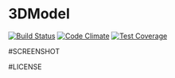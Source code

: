 # 3DModel

[![Build Status](https://travis-ci.org/kusha-b-k/3DModel.svg?branch=master)](https://travis-ci.org/kusha-b-k/3DModel)
[![Code Climate](https://codeclimate.com/github/kusha-b-k/3DModel/badges/gpa.svg)](https://codeclimate.com/github/kusha-b-k/3DModel)
[![Test Coverage](https://codeclimate.com/github/kusha-b-k/3DModel/badges/coverage.svg)](https://codeclimate.com/github/kusha-b-k/3DModel/coverage)

#SCREENSHOT

#LICENSE
